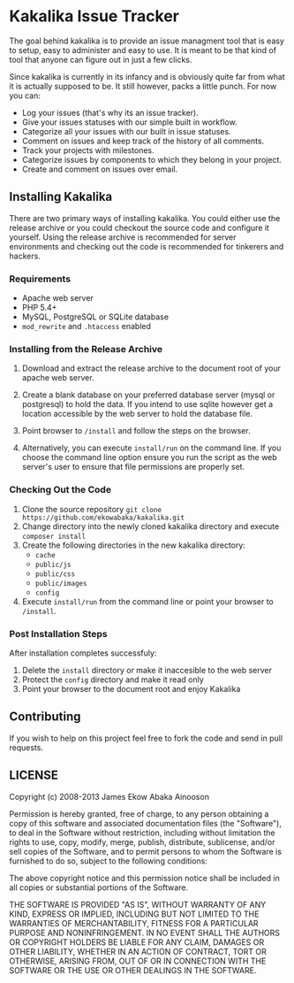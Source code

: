 Kakalika Issue Tracker
======================

The goal behind kakalika is to provide an issue managment tool that is easy to setup, easy to
administer and easy to use. It is meant to be that kind of tool that anyone can
figure out in just a few clicks. 

Since kakalika is currently in its infancy and is obviously quite far from 
what it is actually supposed to be. It still however, packs a little punch. 
For now you can: 
- Log your issues (that's why its an issue tracker).
- Give your issues statuses with our simple built in workflow.
- Categorize all your issues with our built in issue statuses.
- Comment on issues and keep track of the history of all comments.
- Track your projects with milestones.
- Categorize issues by components to which they belong in your project.
- Create and comment on issues over email.

Installing Kakalika
-------------------
There are two primary ways of installing kakalika. You could either use the 
release archive or you could checkout the source code and configure it yourself.
Using the release archive is recommended for server environments and checking
out the code is recommended for tinkerers and hackers.

### Requirements

- Apache web server
- PHP 5.4+
- MySQL, PostgreSQL or SQLite database
- `mod_rewrite` and `.htaccess` enabled

### Installing from the Release Archive

1. Download and extract the release archive to the document root of your apache
   web server.
   
2. Create a blank database on your preferred database server (mysql or postgresql) 
   to hold the data. If you intend to use sqlite however get a location accessible
   by the web server to hold the database file.

3. Point browser to `/install` and follow the steps on the browser. 

4. Alternatively, you can execute `install/run` on the command line. If you choose
   the command line option ensure you run the script as the web server's user 
   to ensure that file permissions are properly set.

### Checking Out the Code
1. Clone the source repository `git clone https://github.com/ekowabaka/kakalika.git`
2. Change directory into the newly cloned kakalika directory and execute `composer install`
3. Create the following directories in the new kakalika directory:
    - `cache`
    - `public/js`
    - `public/css`
    - `public/images`
    - `config`
4. Execute `install/run` from the command line or point your browser to `/install`.

### Post Installation Steps
After installation completes successfuly:

1. Delete the `install` directory or make it inaccesible to the web server
2. Protect the `config` directory and make it read only
3. Point your browser to the document root and enjoy Kakalika


Contributing
------------
If you wish to help on this project feel free to fork the code and
send in pull requests.

LICENSE
-------
Copyright (c) 2008-2013 James Ekow Abaka Ainooson

Permission is hereby granted, free of charge, to any person obtaining
a copy of this software and associated documentation files (the
"Software"), to deal in the Software without restriction, including
without limitation the rights to use, copy, modify, merge, publish,
distribute, sublicense, and/or sell copies of the Software, and to
permit persons to whom the Software is furnished to do so, subject to
the following conditions:

The above copyright notice and this permission notice shall be
included in all copies or substantial portions of the Software.

THE SOFTWARE IS PROVIDED "AS IS", WITHOUT WARRANTY OF ANY KIND,
EXPRESS OR IMPLIED, INCLUDING BUT NOT LIMITED TO THE WARRANTIES OF
MERCHANTABILITY, FITNESS FOR A PARTICULAR PURPOSE AND
NONINFRINGEMENT. IN NO EVENT SHALL THE AUTHORS OR COPYRIGHT HOLDERS BE
LIABLE FOR ANY CLAIM, DAMAGES OR OTHER LIABILITY, WHETHER IN AN ACTION
OF CONTRACT, TORT OR OTHERWISE, ARISING FROM, OUT OF OR IN CONNECTION
WITH THE SOFTWARE OR THE USE OR OTHER DEALINGS IN THE SOFTWARE.

